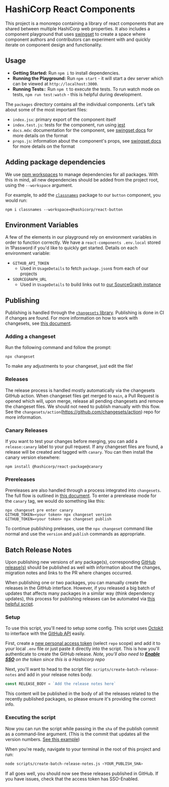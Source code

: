 # HashiCorp React Components

This project is a monorepo containing a library of react components that are shared between multiple HashiCorp web properties. It also includes a component playground that uses [swingset](https://github.com/hashicorp/swingset) to create a space where component authors and contributors can experiment with and quickly iterate on component design and functionality.

## Usage

- **Getting Started:** Run `npm i` to install dependencies.
- **Running the Playground:** Run `npm start` - it will start a dev server which can be viewed at `http://localhost:3000`.
- **Running Tests:**: Run `npm t` to execute the tests. To run watch mode on tests, `npm run test:watch` - this is helpful during development.

The `packages` directory contains all the individual components. Let's talk about some of the most important files:

- `index.jsx`: primary export of the component itself
- `index.test.js`: tests for the component, run using [jest](https://jestjs.io/)
- `docs.mdx`: documentation for the component, see [swingset docs](https://github.com/hashicorp/swingset#usage) for more details on the format
- `props.js`: information about the component's props, see [swingset docs](https://github.com/hashicorp/swingset#props) for more details on the format

## Adding package dependencies

We use [npm workspaces](https://docs.npmjs.com/cli/v7/using-npm/workspaces/) to manage dependencies for all packages. With this in mind, all new dependencies should be added from the project root, using the `--workspace` argument.

For example, to add the [`classnames`](https://www.npmjs.com/package/classnames) package to our `button` component, you would run:

```
npm i classnames --workspace=@hashicorp/react-button
```

## Environment Variables

A few of the elements in our playground rely on environment variables in order to function correctly. We have a `react-components .env.local` stored in 1Password if you'd like to quickly get started. Details on each environment variable:

- `GITHUB_API_TOKEN`
  - Used in `UsageDetails` to fetch `package.json`s from each of our projects
- `SOURCEGRAPH_URL`
  - Used in `UsageDetails` to build links out to [our SourceGraph instance](https://sourcegraph.hashi-mktg.com)

## Publishing

Publishing is handled through the [`changesets` library](https://github.com/atlassian/changesets). Publishing is done in CI if changes are found. For more information on how to work with changesets, see [this document](https://github.com/atlassian/changesets/blob/main/docs/adding-a-changeset.md).

### Adding a changeset

Run the following command and follow the prompt:

```
npx changeset
```

To make any adjustments to your changeset, just edit the file!

### Releases

The release process is handled mostly automatically via the changesets GitHub action. When changeset files get merged to `main`, a Pull Request is opened which will, upon merge, release all pending changesets and remove the changeset files. We should not need to publish manually with this flow. See the `changesets/action`(https://github.com/changesets/action) repo for more information.

### Canary Releases

If you want to test your changes before merging, you can add a `release:canary` label to your pull request. If any changeset files are found, a release will be created and tagged with `canary`. You can then install the canary version elsewhere:

```
npm install @hashicorp/react-package@canary
```

### Prereleases

Prereleases are also handled through a process integrated into `changesets`. The full flow is outlined in [this document](https://github.com/atlassian/changesets/blob/main/docs/prereleases.md). To enter a prerelease mode for the `canary` tag, we would do something like this:

```
npx changeset pre enter canary
GITHUB_TOKEN=<your token> npx changeset version
GITHUB_TOKEN=<your token> npx changeset publish
```

To continue publishing preleases, use the `npx changeset` command like normal and use the `version` and `publish` commands as appropriate.

## Batch Release Notes

Upon publishing new versions of any package(s), corresponding [GitHub release(s)](https://github.com/hashicorp/react-components/releases) should be published as well with information about the changes, migration notes and links to the PR where changes occurred.

When publishing one or two packages, you can manually create the releases in the GitHub interface. However, if you released a big batch of updates that affects many packages in a similar way (think dependency updates), this process for publishing releases can be automated via [this helpful script](https://github.com/hashicorp/react-components/blob/main/scripts/create-batch-release-notes.js).

### Setup

To use this script, you'll need to setup some config. This script uses [Octokit](https://github.com/octokit/core.js#rest-api-example) to interface with the [GitHub API](https://docs.github.com/en/rest/reference/repos#create-a-release) easily.

First, create a [new personal access token](https://docs.github.com/en/github/authenticating-to-github/creating-a-personal-access-token) (select `repo` scope) and add it to your local `.env` file or just paste it directly into the script. This is how you'll authenticate to create the GitHub release. _Note, you'll also need to [**Enable SSO**](https://docs.github.com/en/github/authenticating-to-github/authorizing-a-personal-access-token-for-use-with-saml-single-sign-on) on the token since this is a Hashicorp repo_

Next, you'll want to head to the script file: `scripts/create-batch-release-notes` and add in your release notes body.

```js
const RELEASE_BODY = `Add the release notes here`
```

This content will be published in the body of all the releases related to the recently published packages, so please ensure it's providing the correct info.

### Executing the script

Now you can run the script while passing in the `sha` of the publish commit as a command-line argument. (This is the commit that updates all the version numbers. [See this example](https://github.com/hashicorp/react-components/commit/49699840cdb61fffbe4cdbce01a10873626a2259))

When you're ready, navigate to your terminal in the root of this project and run:

```sh
node scripts/create-batch-release-notes.js <YOUR_PUBLISH_SHA>
```

If all goes well, you should now see these releases published in GitHub. If you have issues, check that the access token has SSO-Enabled.
